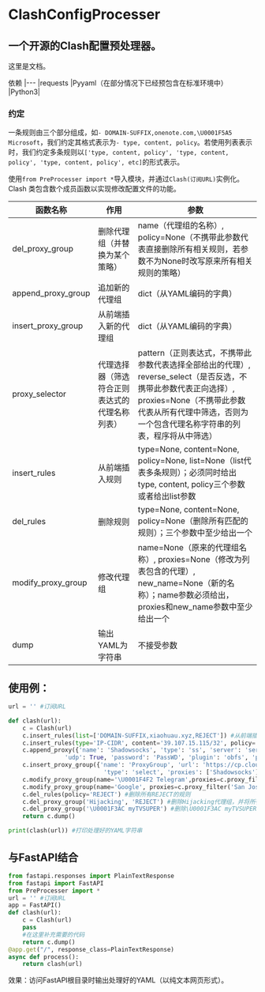 # ClashConfigProcesser  

## 一个开源的Clash配置预处理器。  

这里是文档。  

  
依赖
|---
|requests
|Pyyaml（在部分情况下已经预包含在标准环境中）
|Python3|
  

### 约定  
一条规则由三个部分组成，如`- DOMAIN-SUFFIX,onenote.com,\U0001F5A5 Microsoft`，我们约定其格式表示为`- type, content, policy`。若使用列表表示时，我们约定多条规则以`['type, content, policy', 'type, content, policy', 'type, content, policy', etc]`的形式表示。  

使用`from PreProcesser import *`导入模块，并通过`Clash(订阅URL)`实例化。  
Clash 类包含数个成员函数以实现修改配置文件的功能。  

  
|函数名称|作用|参数|
|---|---|---
|del_proxy_group|删除代理组（并替换为某个策略）|name（代理组的名称）, policy=None（不携带此参数代表直接删除所有相关规则，若参数不为None时改写原来所有相关规则的策略）
|append_proxy_group|追加新的代理组|dict（从YAML编码的字典）
|insert_proxy_group|从前端插入新的代理组|dict（从YAML编码的字典）
|proxy_selector|代理选择器（筛选符合正则表达式的代理名称列表）|pattern（正则表达式，不携带此参数代表选择全部给出的代理）, reverse_select（是否反选，不携带此参数代表正向选择）, proxies=None（不携带此参数代表从所有代理中筛选，否则为一个包含代理名称字符串的列表，程序将从中筛选）
|insert_rules|从前端插入规则|type=None, content=None, policy=None, list=None（list代表多条规则）；必须同时给出type, content, policy三个参数或者给出list参数
|del_rules|删除规则|type=None, content=None, policy=None（删除所有匹配的规则）；三个参数中至少给出一个
|modify_proxy_group|修改代理组|name=None（原来的代理组名称）, proxies=None（修改为列表包含的代理）, new_name=None（新的名称）；name参数必须给出，proxies和new_name参数中至少给出一个
|dump|输出YAML为字符串|不接受参数|
  

## 使用例：  
```Python
url = '' #订阅URL

def clash(url):
    c = Clash(url)
    c.insert_rules(list=['DOMAIN-SUFFIX,xiaohuau.xyz,REJECT']) #从前端插入
    c.insert_rules(type='IP-CIDR', content='39.107.15.115/32', policy='REJECT')
    c.append_proxy({'name': 'Shadowsocks', 'type': 'ss', 'server': 'server.com', 'port': '12345', 'cipher': 'chacha20-ietf-poly1305',
                'udp': True, 'password': 'PassWD', 'plugin': 'obfs', 'plugin-opts': {'host': '6d1af65d074041a0.swcdn.apple.com', 'mode': 'http'}})
    c.insert_proxy_group({'name': 'ProxyGroup', 'url': 'https://cp.cloudflare.com/generate_204',
                           'type': 'select', 'proxies': ['Shadowsocks']})
    c.modify_proxy_group(name='\U0001F4F2 Telegram',proxies=c.proxy_filter('Singapore', 'select'))
    c.modify_proxy_group(name='Google', proxies=c.proxy_filter('San Jose', 'reverse_select', proxies = c.proxy_filter('US', 'select')), new_name='谷歌') #将原名称为Google的代理组重命名为谷歌并且将在所有代理中包含US字符串的，在此结果上二次筛选不包含San Jose的作为新的代理。
    c.del_rules(policy='REJECT') #删除所有REJECT的规则
    c.del_proxy_group('Hijacking', 'REJECT') #删除Hijacking代理组，并将所有相关规则改为REJECT
    c.del_proxy_group('\U0001F3AC myTVSUPER') #删除\U0001F3AC myTVSUPER代理组
    return c.dump()

print(clash(url)) #打印处理好的YAML字符串
```
  

## 与FastAPI结合  

```Python
from fastapi.responses import PlainTextResponse
from fastapi import FastAPI
from PreProcesser import *
url = '' #订阅URL
app = FastAPI()
def clash(url):
    c = Clash(url)
    pass
    #在这里补充需要的代码
    return c.dump()
@app.get("/", response_class=PlainTextResponse)
async def process():
    return clash(url)
```
  
效果：访问FastAPI根目录时输出处理好的YAML（以纯文本网页形式）。
